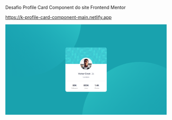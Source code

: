 Desafio Profile Card Component do site Frontend Mentor

https://k-profile-card-component-main.netlify.app

![Preview do desafio](preview.png)
